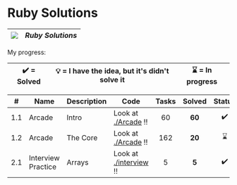 # Ruby Solutions

| ![](https://app.codesignal.com/user-icons/languages/rb.svg) | ***Ruby Solutions*** |
|---|---|

My progress:

| :heavy_check_mark: = Solved | :bulb: = I have the idea, but it's didn't solve it | :hourglass: = In progress |
|:---:|:---:|:---:|


| # | Name | Description | Code | Tasks | Solved | Status |
|:---:|---|---|---|:---:|:---:|:---:|
| 1.1 | Arcade | Intro | Look at [./Arcade](./Arcade) :bangbang: | 60 | **60** | :heavy_check_mark: |
| 1.2 | Arcade | The Core | Look at [./Arcade](./Arcade) :bangbang: | 162 | **20** | :hourglass: |
| 2.1 | Interview Practice | Arrays | Look at [./interview](./Interview) :bangbang: | 5 | **5** | :heavy_check_mark: |


